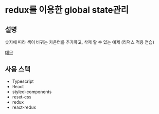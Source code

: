 # redux를 이용한 global state관리

## 설명
숫자에 따라 색이 바뀌는 카운터를 추가하고, 삭제 할 수 있는 예제 (리덕스 적용 연습)

[데모](https://wndudqus.github.io/counter_list_with_redux/index.html)

## 사용 스택
 * Typescript
 * React
 * styled-components
 * reset-css
 * redux
 * react-redux
